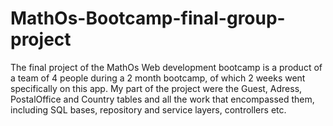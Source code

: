 # MathOs-Bootcamp-final-group-project


The final project of the MathOs Web development bootcamp is a product of a team of 4 people during a 2 month bootcamp, of which 2 weeks went specifically on this app.
My part of the project were the Guest, Adress, PostalOffice and Country tables and all the work that encompassed them, including SQL bases, repository and service layers, controllers etc.

